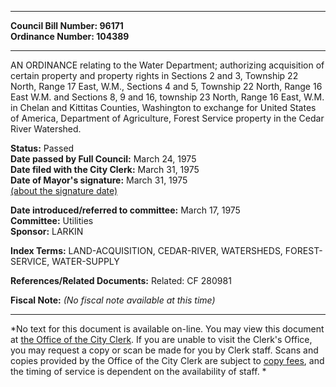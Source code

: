 * * * * *  
  
**Council Bill Number: [](#h0)[](#h2)96171**   
**Ordinance Number: 104389**  
  
* * * * *  
  
AN ORDINANCE relating to the Water Department; authorizing acquisition of certain property and property rights in Sections 2 and 3, Township 22 North, Range 17 East, W.M., Sections 4 and 5, Township 22 North, Range 16 East W.M. and Sections 8, 9 and 16, township 23 North, Range 16 East, W.M. in Chelan and Kittitas Counties, Washington to exchange for United States of America, Department of Agriculture, Forest Service property in the Cedar River Watershed.  
  
**Status:** Passed   
**Date passed by Full Council:** March 24, 1975   
**Date filed with the City Clerk:** March 31, 1975   
**Date of Mayor's signature:** March 31, 1975   
[(about the signature date)](/~public/approvaldate.htm)   
  
  
**Date introduced/referred to committee:** March 17, 1975   
**Committee:** Utilities   
**Sponsor:** LARKIN   
  
**Index Terms:** LAND-ACQUISITION, CEDAR-RIVER, WATERSHEDS, FOREST-SERVICE, WATER-SUPPLY  
  
**References/Related Documents:** Related: CF 280981  
  
**Fiscal Note:** *(No fiscal note available at this time)*  
  
* * * * *  
  
*No text for this document is available on-line. You may view this document at [the Office of the City Clerk](http://www.seattle.gov/leg/clerk/contactUs.htm). If you are unable to visit the Clerk's Office, you may request a copy or scan be made for you by Clerk staff. Scans and copies provided by the Office of the City Clerk are subject to [copy fees](http://clerk.seattle.gov/~public/clerkfees.htm), and the timing of service is dependent on the availability of staff. *  
  
  
